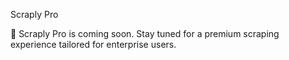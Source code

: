 Scraply Pro

🚀 Scraply Pro is coming soon. Stay tuned for a premium scraping experience tailored for enterprise users.
